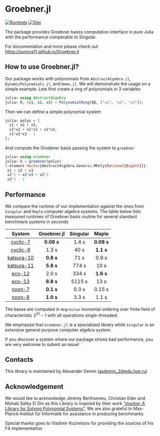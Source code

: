 # Groebner.jl

[![Runtests](https://github.com/sumiya11/Groebner.jl/actions/workflows/Runtests.yml/badge.svg)](https://github.com/sumiya11/Groebner.jl/actions/workflows/Runtests.yml)
[![Dev](https://img.shields.io/badge/docs-dev-blue.svg)](https://sumiya11.github.io/Groebner.jl)


The package provides Groebner bases computation interface in pure Julia with the performance comparable to Singular.

For documentation and more please check out https://sumiya11.github.io/Groebner.jl

## How to use Groebner.jl?

Our package works with polynomials from `AbstractAlgebra.jl`, `DynamicPolynomials.jl`, and `Nemo.jl`. We will demonstrate the usage on a simple example. Lets first create a ring of polynomials in 3 variables

```julia
julia> using AbstractAlgebra
julia> R, (x1, x2, x3) = PolynomialRing(QQ, ["x1", "x2", "x3"]);
```

Then we can define a simple polynomial system

```julia
julia> polys = [
  x1 + x2 + x3,
  x1*x2 + x1*x3 + x2*x3,
  x1*x2*x3 - 1
];
```

And compute the Groebner basis passing the system to `groebner`


```julia
julia> using Groebner
julia> G = groebner(polys)
3-element Vector{AbstractAlgebra.Generic.MPoly{Rational{BigInt}}}:
 x1 + x2 + x3
 x2^2 + x2*x3 + x3^2
 x3^3 - 1
```

## Performance

We compare the runtime of our implementation against the ones from `Singular` and `Maple` computer algebra systems. The table below lists measured runtimes of Groebner basis routine for several standard benchmark systems in seconds

|   System    |  Groebner.jl    | Singular | Maple |
| :---:       | :---: | :----: |  :---:   |
| [cyclic-7](https://github.com/sumiya11/Groebner.jl/tree/master/benchmark/systems/standard/cyclic12.txt)   | **0.08 s**  | 1.4 s    | **0.08 s** |
| [cyclic-8](https://github.com/sumiya11/Groebner.jl/tree/master/benchmark/systems/standard/cyclic13.txt)   |  1.3 s  | 40 s    | **1.1 s** |
| [katsura-10](https://github.com/sumiya11/Groebner.jl/tree/master/benchmark/systems/standard/katsura9.txt)    | **0.8 s**  | 71 s    | 0.9 s |
| [katsura-11](https://github.com/sumiya11/Groebner.jl/tree/master/benchmark/systems/standard/katsura10.txt)  |  **5.8 s**  | 774 s   | 10 s |
| [eco-12](https://github.com/sumiya11/Groebner.jl/tree/master/benchmark/systems/standard/eco10.txt)   |  2.0 s  | 334 s   | **1.6 s** |
| [eco-13](https://github.com/sumiya11/Groebner.jl/tree/master/benchmark/systems/standard/eco11.txt)   | **8.8 s**  | 5115 s   | 13 s |
| [noon-7](https://github.com/sumiya11/Groebner.jl/tree/master/benchmark/systems/standard/noon7.txt)      |  **0.1 s**  | 0.3 s    | 0.15 s |
| [noon-8](https://github.com/sumiya11/Groebner.jl/tree/master/benchmark/systems/standard/noon8.txt)      |  **1.0 s**  | 3.3 s    | 1.1 s |

The bases are computed in `degrevlex` monomial ordering over finite field of characteristic $2^{31}-1$ with all operations single-threaded.

We emphasize that `Groebner.jl` is a specialized library while `Singular` is an extensive general purpose computer algebra system.

If you discover a system where our package shows bad performance, you are very welcome to submit an issue!  

## Contacts

This library is maintained by Alexander Demin (<asdemin_2@edu.hse.ru>)

## Acknowledgement

We would like to acknowledge Jérémy Berthomieu, Christian Eder and Mohab Safey El Din as this Library is inspired by their work ["msolve: A Library for Solving Polynomial Systems"](https://arxiv.org/abs/2104.03572). We are also grateful to Max-Planck-Institut für Informatik for assistance in producing benchmarks.

Special thanks goes to Vladimir Kuznetsov for providing the sources of his F4 implementation.
